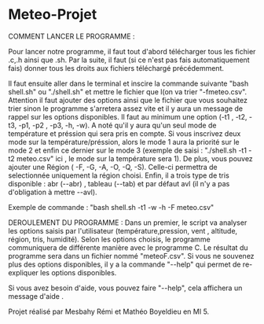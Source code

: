 # Meteo-Projet

COMMENT LANCER LE PROGRAMME :

Pour lancer notre programme, il faut tout d'abord télécharger tous les fichier .c,.h ainsi que .sh. Par la suite, il faut (si ce n'est pas fais automatiquement fais) donner tous les droits aux fichiers téléchargé précédemment. 

Il faut ensuite aller dans le terminal et inscire la commande suivante "bash shell.sh" ou "./shell.sh" et mettre le fichier que l(on va trier "-fmeteo.csv". Attention il faut ajouter des options ainsi que le fichier que vous souhaitez trier sinon le programme s'arretera assez vite et il y aura un message de rappel sur les options disponibles. Il faut au minimum une option (-t1 , -t2, -t3, -p1, -p2 , -p3, -h, -w). A noté qu'il y aura qu'un seul mode de température et préssion qui sera pris en compte. Si vous inscrivez deux mode sur la température/préssion, alors le mode 1 aura la priorité sur le mode 2 et enfin ce dernier sur le mode 3 (exemple de saisi : "./shell.sh -t1 -t2 meteo.csv" ici , le mode sur la température sera 1). De plus, vous pouvez ajouter une Région ( -F, -G, -A, -O, -Q, -S). Celle-ci permettra de selectionnée uniquement la région choisi. Enfin, il a trois type de tris disponible : abr (--abr) , tableau (--tab) et par défaut avl (il n'y a pas d'obligation à mettre --avl).

Exemple de commande : "bash shell.sh -t1 -w -h -F meteo.csv"

DEROULEMENT DU PROGRAMME :
Dans un premier, le script va analyser les options saisis par l'utilisateur (température,pression, vent , altitude, région, tris, humidité). Selon les options choisis, le programme communiquera de différente manière avec le programme C. Le résultat du programme sera dans un fichier nommé "meteoF.csv". Si vous ne souvenez plus des options disponibles, il y a la commande "--help" qui permet de re-expliquer les options disponibles.

Si vous avez besoin d'aide, vous pouvez faire "--help", cela affichera un message d'aide .

Projet réalisé par Mesbahy Rémi et Mathéo Boyeldieu en MI 5.
